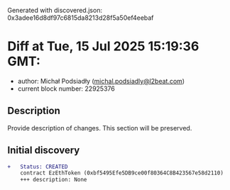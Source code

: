 Generated with discovered.json: 0x3adee16d8df97c6815da8213d28f5a50ef4eebaf

# Diff at Tue, 15 Jul 2025 15:19:36 GMT:

- author: Michał Podsiadły (<michal.podsiadly@l2beat.com>)
- current block number: 22925376

## Description

Provide description of changes. This section will be preserved.

## Initial discovery

```diff
+   Status: CREATED
    contract EzEthToken (0xbf5495Efe5DB9ce00f80364C8B423567e58d2110)
    +++ description: None
```
